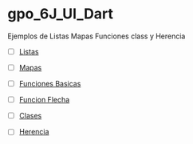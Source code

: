 # gpo_6J_UI_Dart
Ejemplos de Listas Mapas Funciones class y Herencia
- [ ] [Listas](https://dartpad.dartlang.org/af755b0577c1319ce622da6bd8797e54)
- [ ] [Mapas](https://dartpad.dartlang.org/2a1c22cab6b9567c42fda582459519f1)
- [ ] [Funciones Basicas](https://dartpad.dartlang.org/49a37d5c2654b8b325d8edb8b079482b)
- [ ] [Funcion Flecha](https://dartpad.dartlang.org/398e61cd7ef418152c281bc8c1114bd6)
- [ ] [Clases](https://dartpad.dartlang.org/904c9a01104c66919d6e4d934d07373d)
- [ ] [Herencia](https://dartpad.dartlang.org/4a59f0aa3051433ea975b3354b036184)

